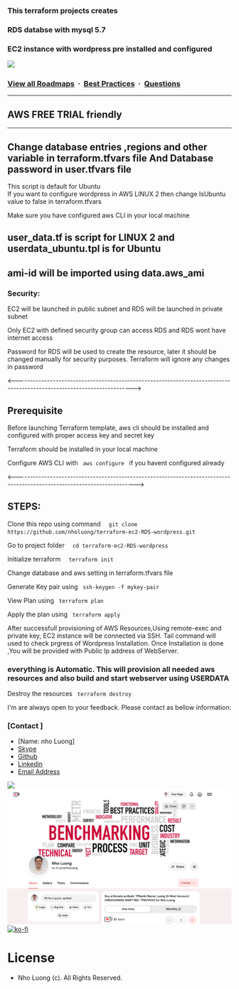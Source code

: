 ### This terraform projects creates
### RDS databse with mysql 5.7 
### EC2 instance with wordpress pre installed and configured 

![](https://i.imgur.com/waxVImv.png)
### [View all Roadmaps](https://github.com/nholuongut/all-roadmaps) &nbsp;&middot;&nbsp; [Best Practices](https://github.com/nholuongut/all-roadmaps/blob/main/public/best-practices/) &nbsp;&middot;&nbsp; [Questions](https://www.linkedin.com/in/nholuong/)

 ----------------------------------------------------------------------
 ## AWS FREE TRIAL friendly
 ----------------------------------------------------------------------
 Change database entries ,regions and other variable in terraform.tfvars file
 And Database password in user.tfvars file
 -------------------------------------------------------------------------
  This script is default for Ubuntu   
  If you want to configure wordpress in AWS LINUX 2 then change IsUbuntu value to false in terraform.tfvars

  Make sure you have configured aws CLI in your local machine

  user_data.tf is script for LINUX 2 and userdata_ubuntu.tpl is for Ubuntu
  ----------------------------------------------------------------------------------------
  ami-id will be imported using data.aws_ami 
  --------------------------------------------------------------------------------
 <h3> Security: </h3>
<p> EC2 will be launched in public subnet and RDS will be launched in private subnet </p>
<p> Only EC2 with defined security group can access RDS and RDS wont have internet access </p>
<p> Password for RDS will be used to create the resource, later it should be changed manually for security purposes. Terraform will ignore any changes in password 


<----------------------------------------------------------------------------------------------------------------------->

<h2> Prerequisite </h2>
<p> Before launching Terraform template, aws cli should be installed and configured with proper access key and secret key </p>
<p> Terraform should be installed in your local machine </p>
<p> Configure AWS CLI with <code> aws configure </code> if you havent configured already </p>

<------------------------------------------------------------------------------------------------------------------------>

<h2> STEPS: </h2>

 <p>Clone this repo using command <code>  git clone https://github.com/nholuong/terraform-ec2-RDS-wordpress.git</code></p>
 <p> Go to project folder         <code>  cd terraform-ec2-RDS-wordpress </code></p>
 <p>Initialize terraform          <code>  terraform init</code></p>
 <p>Change database and aws setting in terraform.tfvars file </p>
 <p>Generate Key pair using        <code> ssh-keygen -f mykey-pair  </code></p>
 <p>View Plan using                <code> terraform plan   </code></p>
 <p>Apply the plan using           <code> terraform apply  </code></p>
 
 <p> After successfull provisioning of AWS Resources,Using remote-exec and private key, EC2 instance will be connected via  SSH. Tail command will used to check prgress of Wordpress Installation. Once Installation is done ,You will be provided with Public Ip address of WebServer.</p>
 <h3> everything is Automatic. This will provision all needed  aws resources and also build and start webserver using USERDATA </h3>

 <p>Destroy the resources          <code> terraform destroy  </code></p>

I'm are always open to your feedback.  Please contact as bellow information:
### [Contact ]
* [Name: nho Luong]
* [Skype](luongutnho_skype)
* [Github](https://github.com/nholuongut/)
* [Linkedin](https://www.linkedin.com/in/nholuong/)
* [Email Address](luongutnho@hotmail.com)

![](https://i.imgur.com/waxVImv.png)
![](bitfield.png)
[![ko-fi](https://ko-fi.com/img/githubbutton_sm.svg)](https://ko-fi.com/nholuong)

# License
* Nho Luong (c). All Rights Reserved.



